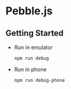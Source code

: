 Pebble.js
=========

## Getting Started

 * Run in emulator
   ````
   npm run debug
   ````

 * Run in phone
    ````
    npm run debug-phone
    ````
